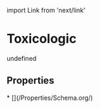 import Link from 'next/link'
# Toxicologic

undefined

## Properties

<Grid>
* [](/Properties/Schema.org/)

</Grid>

